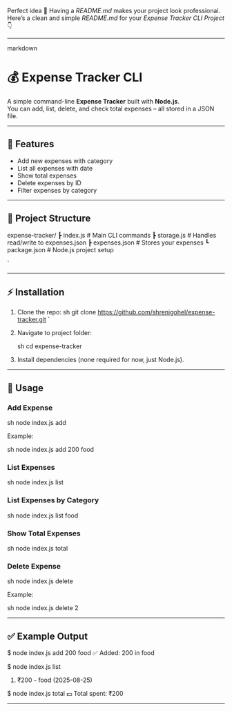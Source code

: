 Perfect idea 🙌 Having a *README.md* makes your project look professional.
Here’s a clean and simple *README.md* for your *Expense Tracker CLI Project* 👇

---

markdown
# 💰 Expense Tracker CLI

A simple command-line **Expense Tracker** built with **Node.js**.  
You can add, list, delete, and check total expenses – all stored in a JSON file.

---

## 🚀 Features
- Add new expenses with category  
- List all expenses with date  
- Show total expenses  
- Delete expenses by ID  
- Filter expenses by category  

---

## 📂 Project Structure


expense-tracker/
┣ index.js        # Main CLI commands
┣ storage.js      # Handles read/write to expenses.json
┣ expenses.json   # Stores your expenses
┗ package.json    # Node.js project setup

`

---

## ⚡ Installation
1. Clone the repo:
   sh
   git clone https://github.com/shrenigohel/expense-tracker.git
`

2. Navigate to project folder:

   sh
   cd expense-tracker
   
3. Install dependencies (none required for now, just Node.js).

---

## 📝 Usage

### Add Expense

sh
node index.js add <amount> <category>


Example:

sh
node index.js add 200 food


### List Expenses

sh
node index.js list


### List Expenses by Category

sh
node index.js list food


### Show Total Expenses

sh
node index.js total


### Delete Expense

sh
node index.js delete <id>


Example:

sh
node index.js delete 2


---

## ✅ Example Output


$ node index.js add 200 food
✅ Added: 200 in food

$ node index.js list
1. ₹200 - food (2025-08-25)

$ node index.js total
💵 Total spent: ₹200


---


